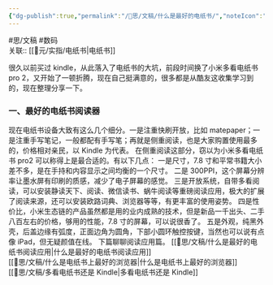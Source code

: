 ```yaml
---
{"dg-publish":true,"permalink":"/🧠思/文稿/什么是最好的电纸书/","noteIcon":"1","created":"2023-04-06T14:21:19.069+08:00","updated":""}
---
```


#思/文稿 #数码  
关联:: [[🎲元/实指/电纸书\|电纸书]]

很久以前买过 kindle，从此落入了电纸书的大坑，前段时间换了小米多看电纸书 pro 2，又开始了一顿折腾，现在自己挺满意的，很多都是从酷友这收集学习到的，现在整理分享一下。
### 一、最好的电纸书阅读器
现在电纸书设备大致有这么几个细分。一是注重快刷开放，比如 matepaper；一是注重手写笔记，一般都配有手写笔；再就是侧重阅读，也是大家购置使用最多的，价格相对亲民，以 Kindle 为代表。
在侧重阅读这部分，窃以为小米多看电纸书 pro2 可以称得上是最合适的。有以下几点：
一是尺寸，7.8 寸和平常书籍大小差不多，是在手持和内容显示之间均衡的一个尺寸。
二是 300PPI，这个屏幕分辨率让墨水屏有印刷的质感，减少了电子屏幕的感觉。
三是开放系统，自带多看阅读，可以安装静读天下、阅读、微信读书、蜗牛阅读等重磅阅读应用，极大的扩展了阅读来源，还可以安装欧路词典、浏览器等等，有更丰富的使用姿势。
四是性价比，小米生态链的产品虽然都是用的业内成熟的技术，但是新品一千出头、二手八百左右的价格，够用的性能，7.8 寸的屏幕，可以说很香了。
五是外观，纯黑外壳，后盖边缘有弧度，正面边角为圆角，下部小圆环触控按键，当然也可以说有点像 iPad，但无疑颜值在线。
下篇聊聊阅读应用篇。
[[🧠思/文稿/什么是最好的电纸书阅读应用\|什么是最好的电纸书阅读应用]]  
[[🧠思/文稿/什么是电纸书上最好的浏览器\|什么是电纸书上最好的浏览器]]  
[[🧠思/文稿/多看电纸书还是 Kindle\|多看电纸书还是 Kindle]]
